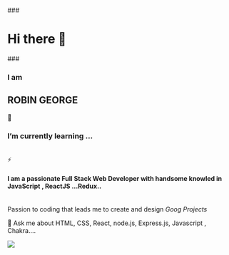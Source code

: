 ###<h1> Hi there 👋</h1>
###<h3> I am</h3><h2> ROBIN GEORGE</h2>

🌱  <h3>I’m currently learning  ...</h3><br>
⚡ <h4> I am a passionate Full Stack Web Developer with handsome knowled in JavaScript , ReactJS  ...Redux..</h4><br>
Passion to coding that leads me to create and design *Goog Projects*

💬 Ask me about HTML, CSS, React, node.js, Express.js, Javascript , Chakra....<br>


<img src="https://camo.githubusercontent.com/fa73289736064aba480d0708da37d7aa183a8c3e2bcc2f58c54285a3bbbeecc1/68747470733a2f2f7777772e61616c7068612e6e65742f77702d636f6e74656e742f75706c6f6164732f323032302f31322f66756c6c2d737461636b2d646576656c6f706d656e742e676966"/>
<!--
**Robingeorge12/Robingeorge12** is a ✨ _special_ ✨ repository because its `README.md` (this file) appears on your GitHub profile.

Here are some ideas to get you started:

- 🔭 I’m currently working on ...
- 🌱 I’m currently learning ...
- 👯 I’m looking to collaborate on ...
- 🤔 I’m looking for help with ...
- 💬 Ask me about ...
- 📫 How to reach me: ...
- 😄 Pronouns: ...
- ⚡ Fun fact: ...
-->
